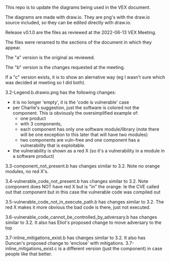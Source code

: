 This repo is to update the diagrams being used in the VEX document.

The diagrams are made with draw.io.
They are png's with the draw.io source included,
so they can be edited directly with draw.io.

Release v0.1.0 are the files as reviewed at the 2022-06-13 VEX Meeting.

The files were renamed to the sections of the document in which they appear.

The "a" version is the original as reviewed.

The "b" version is the changes requested at the meeting.

If a "c" version exists, it is to show an alernative way (eg I wasn't sure which was decided at meeting so I did both).

3.2-Legend.b.drawio.png has the following changes:
- it is no longer 'empty', it is the 'code is vulnerable' case
- per Charlie's suggestion, just the software is colored not the component. This is obviously the oversimplified example of:
   + one product
   + with 3 components,
   + each component has only one software module/library (note there will be one exception to this later that will have two modules)
   + two components are vuln-free and one component has a vulnerability that is exploitable.
- the vulnerability is shown as a red X (so it's a vulnerability in a module in a software product)

3.3-component_not_present.b has changes similar to 3.2. Note no orange modules, no red X's.

3.4-vulnerable_code_not_present.b has changes similar to 3.2. Note component does NOT have red X but is "in" the orange. Ie the CVE called out that component but in this case the vulnerable code was compiled out

3.5-vulnerable_code_not_in_execute_path.b has changes similar to 3.2. The red X makes it more obvious the bad code is there, just not executed.

3.6-vulnerable_code_cannot_be_controlled_by_adversary.b has changes similar to 3.2. It also has Eliot's proposed change to move adversary to the top

3.7-inline_mitigations_exist.b has changes similar to 3.2. It also has
Duncan's proposed change to 'enclose' with mitigations. 3.7-inline_mitigations_exist.c is a different version (just the component) in case people like that better.
